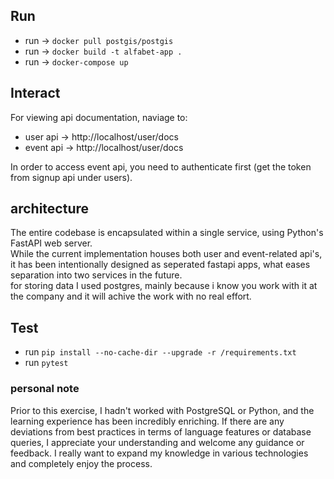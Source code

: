 ## Run
* run -> ```docker pull postgis/postgis```
* run -> ```docker build -t alfabet-app .```
* run -> ```docker-compose up```

## Interact
For viewing api documentation, naviage to:
* user api -> http://localhost/user/docs
* event api -> http://localhost/user/docs

In order to access event api, you need to authenticate first (get the token from signup api under users).

## architecture
The entire codebase is encapsulated within a single service, using Python's FastAPI web server. \
While the current implementation houses both user and event-related api's, it has been intentionally designed as seperated fastapi apps, what eases separation into two services in the future. \
for storing data I used postgres, mainly because i know you work with it at the company and it will achive the work with no real effort.

## Test
* run  ```pip install --no-cache-dir --upgrade -r /requirements.txt```
* run  ```pytest```

### personal note
Prior to this exercise, I hadn't worked with PostgreSQL or Python, and the learning experience has been incredibly enriching. If there are any deviations from best practices in terms of language features or database queries, I appreciate your understanding and welcome any guidance or feedback. I really want to expand my knowledge in various technologies and completely enjoy the process.
